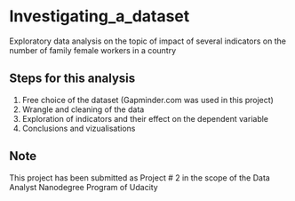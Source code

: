 # Investigating_a_dataset

Exploratory data analysis on the topic of impact of several indicators on the number of family female workers in a country

## Steps for this analysis
1. Free choice of the dataset (Gapminder.com was used in this project)
2. Wrangle and cleaning of the data
3. Exploration of indicators and their effect on the dependent variable
4. Conclusions and vizualisations

## Note
This project has been submitted as Project # 2 in the scope of the Data Analyst Nanodegree Program of Udacity
